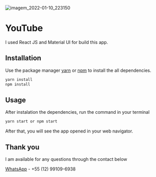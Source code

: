 ![imagem_2022-01-10_223150](https://user-images.githubusercontent.com/10777772/148865688-ff125038-0795-4d43-bb60-22999b15aedb.png)

# YouTube

I used React JS and Material UI for build this app.

## Installation

Use the package manager [yarn](https://classic.yarnpkg.com/en/docs/install/#windows-stable) or [npm](https://www.npmjs.com) to install the all dependencies.

```bash
yarn install
npm install
```

## Usage
After instalation the dependencies, run the command in your terminal

```bash
yarn start or npm start
```
After that, you will see the app opened in your web navigator.


## Thank you
I am available for any questions through the contact below

[WhatsApp](https://wa.me/05512991096938) - +55 (12) 99109-6938
